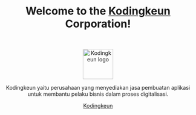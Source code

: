 <h1 align="center">Welcome to the <a href="https://www.kodingkeun.com">Kodingkeun</a> Corporation!</h1><br>

<p align="center">
  <a href="https://www.kodingkeun.com">
    <img src="https://kodingkeun.com/_next/image?url=%2F_next%2Fstatic%2Fmedia%2Fkodingkeun.bd5030e7.png&w=750&q=75" alt="Kodingkeun logo" height="80">
  </a>
</p>

<p align="center">
  Kodingkeun yaitu perusahaan yang menyediakan jasa pembuatan aplikasi untuk membantu pelaku bisnis dalam proses digitalisasi.
</p>

<p align="center">
  <a href="https://www.kodingkeun.com">Kodingkeun</a>
</p>
